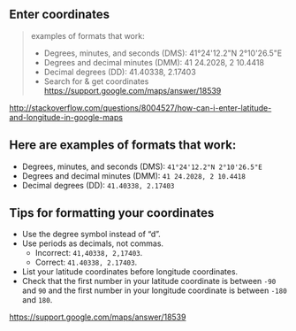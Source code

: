 ## Enter coordinates

> examples of formats that work:
>   - Degrees, minutes, and seconds (DMS): 41°24'12.2"N 2°10'26.5"E
>   - Degrees and decimal minutes (DMM): 41 24.2028, 2 10.4418
>   - Decimal degrees (DD): 41.40338, 2.17403
> - Search for & get coordinates https://support.google.com/maps/answer/18539

http://stackoverflow.com/questions/8004527/how-can-i-enter-latitude-and-longitude-in-google-maps

## Here are examples of formats that work:

 - Degrees, minutes, and seconds (DMS): `41°24'12.2"N 2°10'26.5"E`
 - Degrees and decimal minutes (DMM): `41 24.2028, 2 10.4418`
 - Decimal degrees (DD): `41.40338, 2.17403`

## Tips for formatting your coordinates

 - Use the degree symbol instead of “d”.
 - Use periods as decimals, not commas.
   - Incorrect: `41,40338, 2,17403`.
   - Correct: `41.40338, 2.17403`.
 - List your latitude coordinates before longitude coordinates.
 - Check that the first number in your latitude coordinate is between `-90` and `90` and the first number in your longitude coordinate is between `-180` and `180`.

https://support.google.com/maps/answer/18539
